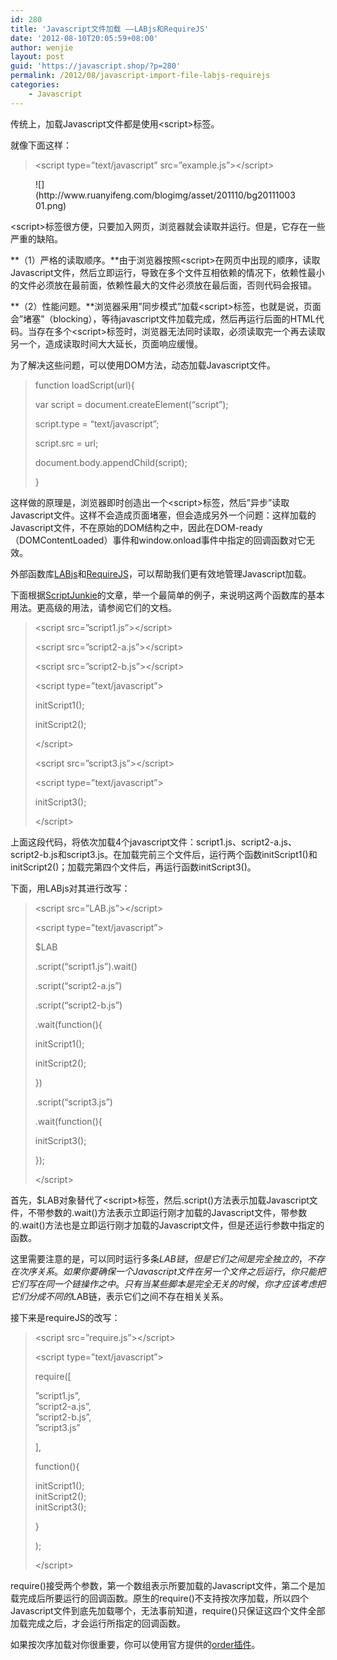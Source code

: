 ```yaml
---
id: 280
title: 'Javascript文件加载 ——LABjs和RequireJS'
date: '2012-08-10T20:05:59+08:00'
author: wenjie
layout: post
guid: 'https://javascript.shop/?p=280'
permalink: /2012/08/javascript-import-file-labjs-requirejs
categories:
    - Javascript
---
```


传统上，加载Javascript文件都是使用&lt;script&gt;标签。

就像下面这样：

> &lt;script type=”text/javascript” src=”example.js”&gt;&lt;/script&gt;

<figure class="wp-block-image">![](http://www.ruanyifeng.com/blogimg/asset/201110/bg2011100301.png)</figure>&lt;script&gt;标签很方便，只要加入网页，浏览器就会读取并运行。但是，它存在一些严重的缺陷。

 **（1）严格的读取顺序。**由于浏览器按照&lt;script&gt;在网页中出现的顺序，读取Javascript文件，然后立即运行，导致在多个文件互相依赖的情况下，依赖性最小的文件必须放在最前面，依赖性最大的文件必须放在最后面，否则代码会报错。

 **（2）性能问题。**浏览器采用”同步模式”加载&lt;script&gt;标签，也就是说，页面会”堵塞”（blocking），等待javascript文件加载完成，然后再运行后面的HTML代码。当存在多个&lt;script&gt;标签时，浏览器无法同时读取，必须读取完一个再去读取另一个，造成读取时间大大延长，页面响应缓慢。

为了解决这些问题，可以使用DOM方法，动态加载Javascript文件。

> function loadScript(url){
> 
>  var script = document.createElement(“script”);
> 
>  script.type = “text/javascript”;
> 
>  script.src = url;
> 
>  document.body.appendChild(script);
> 
>  }

这样做的原理是，浏览器即时创造出一个&lt;script&gt;标签，然后”异步”读取Javascript文件。这样不会造成页面堵塞，但会造成另外一个问题：这样加载的Javascript文件，不在原始的DOM结构之中，因此在DOM-ready（DOMContentLoaded）事件和window.onload事件中指定的回调函数对它无效。

外部函数库[LABjs](http://labjs.com/)和[RequireJS](http://requirejs.org/)，可以帮助我们更有效地管理Javascript加载。

下面根据[ScriptJunkie](http://msdn.microsoft.com/en-us/scriptjunkie/ff943568)的文章，举一个最简单的例子，来说明这两个函数库的基本用法。更高级的用法，请参阅它们的文档。

> &lt;script src=”script1.js”&gt;&lt;/script&gt;
> 
>  &lt;script src=”script2-a.js”&gt;&lt;/script&gt;
> 
>  &lt;script src=”script2-b.js”&gt;&lt;/script&gt;
> 
>  &lt;script type=”text/javascript”&gt;
> 
>  initScript1();
> 
>  initScript2();
> 
>  &lt;/script&gt;
> 
>  &lt;script src=”script3.js”&gt;&lt;/script&gt;
> 
>  &lt;script type=”text/javascript”&gt;
> 
>  initScript3();
> 
>  &lt;/script&gt;

上面这段代码，将依次加载4个javascript文件：script1.js、script2-a.js、script2-b.js和script3.js。在加载完前三个文件后，运行两个函数initScript1()和initScript2()；加载完第四个文件后，再运行函数initScript3()。

下面，用LABjs对其进行改写：

> &lt;script src=”LAB.js”&gt;&lt;/script&gt;
> 
>  &lt;script type=”text/javascript”&gt;
> 
>  $LAB
> 
>  .script(“script1.js”).wait()
> 
>  .script(“script2-a.js”)
> 
>  .script(“script2-b.js”)
> 
>  .wait(function(){
> 
>  initScript1();
> 
>  initScript2();
> 
>  })
> 
>  .script(“script3.js”)
> 
>  .wait(function(){
> 
>  initScript3();
> 
>  });
> 
>  &lt;/script&gt;

首先，$LAB对象替代了&lt;script&gt;标签，然后.script()方法表示加载Javascript文件，不带参数的.wait()方法表示立即运行刚才加载的Javascript文件，带参数的.wait()方法也是立即运行刚才加载的Javascript文件，但是还运行参数中指定的函数。

这里需要注意的是，可以同时运行多条$LAB链，但是它们之间是完全独立的，不存在次序关系。如果你要确保一个Javascript文件在另一个文件之后运行，你只能把它们写在同一个链操作之中。只有当某些脚本是完全无关的时候，你才应该考虑把它们分成不同的$LAB链，表示它们之间不存在相关关系。

接下来是requireJS的改写：

> &lt;script src=”require.js”&gt;&lt;/script&gt;
> 
>  &lt;script type=”text/javascript”&gt;
> 
>  require(\[
> 
>  ”script1.js”,  
>  ”script2-a.js”,  
>  ”script2-b.js”,  
>  ”script3.js”
> 
>  \],
> 
>  function(){
> 
>  initScript1();  
>  initScript2();  
>  initScript3();
> 
>  }
> 
>  );
> 
>  &lt;/script&gt;

require()接受两个参数，第一个数组表示所要加载的Javascript文件，第二个是加载完成后所要运行的回调函数。原生的require()不支持按次序加载，所以四个Javascript文件到底先加载哪个，无法事前知道，require()只保证这四个文件全部加载完成之后，才会运行所指定的回调函数。

如果按次序加载对你很重要，你可以使用官方提供的[order插件](http://requirejs.org/docs/api.html#order)。